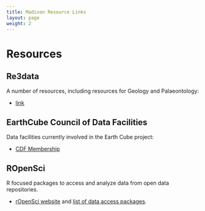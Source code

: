 ```yaml
---
title: Madison Resource Links
layout: page
weight: 2
---
```


# Resources

## Re3data

A number of resources, including resources for Geology and Palaeontology:

* [link](https://www.re3data.org/search?subjects[]=314%20Geology%20and%20Palaeontology)

## EarthCube Council of Data Facilities

Data facilities currently involved in the Earth Cube project:

* [CDF Membership](https://www.earthcube.org/workspace/council-data-facilities/council-data-facilities-membership)

## ROpenSci

R focused packages to access and analyze data from open data repositories.

* [rOpenSci website](https://ropensci.org/) and [list of data access packages](https://ropensci.org/packages/).


